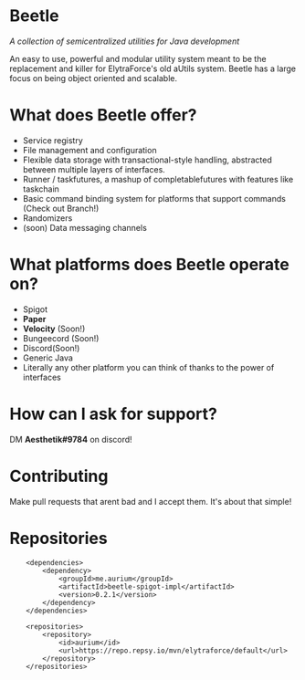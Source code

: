# **Beetle**
_A collection of semicentralized utilities for Java development_

An easy to use, powerful and modular utility system meant to be the replacement and killer for ElytraForce's old aUtils system.
Beetle has a large focus on being object oriented and scalable.


# What does Beetle offer?

- Service registry
- File management and configuration
- Flexible data storage with transactional-style handling, abstracted between multiple layers of interfaces.
- Runner / taskfutures, a mashup of completablefutures with features like taskchain
- Basic command binding system for platforms that support commands (Check out Branch!)
- Randomizers
- (soon) Data messaging channels

# What platforms does Beetle operate on?

- Spigot
- **Paper**
- **Velocity** (Soon!)
- Bungeecord (Soon!)
- Discord(Soon!)
- Generic Java
- Literally any other platform you can think of thanks to the power of interfaces 

# How can I ask for support?

DM **Aesthetik#9784** on discord!

# Contributing

Make pull requests that arent bad and I accept them. It's about that simple!

# Repositories
```
    <dependencies>
        <dependency>
            <groupId>me.aurium</groupId>
            <artifactId>beetle-spigot-impl</artifactId>
            <version>0.2.1</version>
        </dependency>
    </dependencies>
```
```
    <repositories>
        <repository>
            <id>aurium</id>
            <url>https://repo.repsy.io/mvn/elytraforce/default</url>
        </repository>
    </repositories>
```
